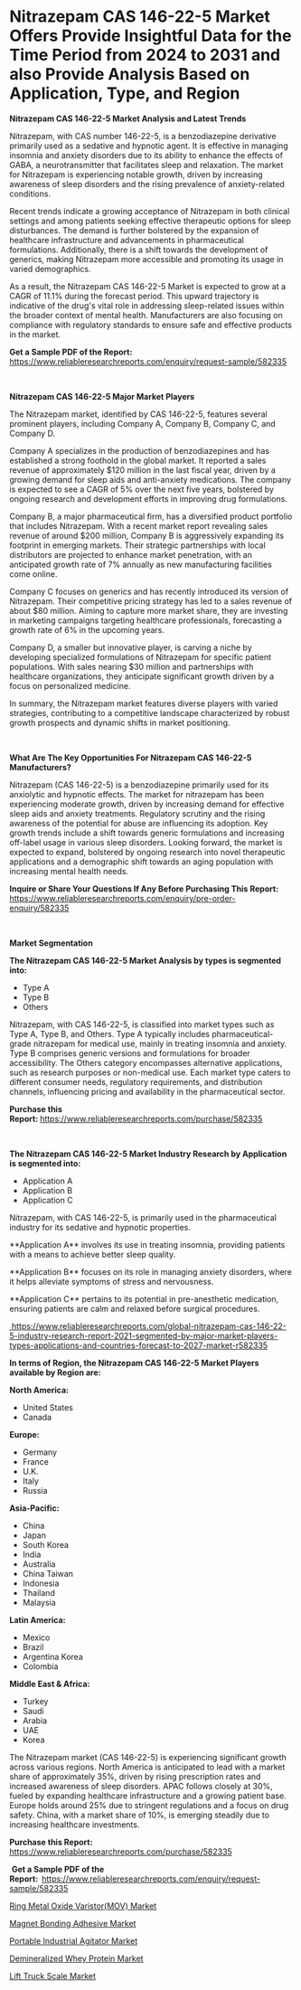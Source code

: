 <p><h1>Nitrazepam CAS 146-22-5 Market Offers Provide Insightful Data for the Time Period from 2024 to 2031 and also Provide Analysis Based on Application, Type, and Region</h1></p><p><strong>Nitrazepam CAS 146-22-5 Market Analysis and Latest Trends</strong></p>
<p><p>Nitrazepam, with CAS number 146-22-5, is a benzodiazepine derivative primarily used as a sedative and hypnotic agent. It is effective in managing insomnia and anxiety disorders due to its ability to enhance the effects of GABA, a neurotransmitter that facilitates sleep and relaxation. The market for Nitrazepam is experiencing notable growth, driven by increasing awareness of sleep disorders and the rising prevalence of anxiety-related conditions.</p><p>Recent trends indicate a growing acceptance of Nitrazepam in both clinical settings and among patients seeking effective therapeutic options for sleep disturbances. The demand is further bolstered by the expansion of healthcare infrastructure and advancements in pharmaceutical formulations. Additionally, there is a shift towards the development of generics, making Nitrazepam more accessible and promoting its usage in varied demographics.</p><p>As a result, the Nitrazepam CAS 146-22-5 Market is expected to grow at a CAGR of 11.1% during the forecast period. This upward trajectory is indicative of the drug's vital role in addressing sleep-related issues within the broader context of mental health. Manufacturers are also focusing on compliance with regulatory standards to ensure safe and effective products in the market.</p></p>
<p><strong>Get a Sample PDF of the Report:&nbsp;</strong> <a href="https://www.reliableresearchreports.com/enquiry/request-sample/582335?utm_campaign=11&utm_medium=2&utm_source=Github&utm_content=ia&utm_term=12102024&utm_id=nitrazepam-cas-146-22-5">https://www.reliableresearchreports.com/enquiry/request-sample/582335</a></p>
<p>&nbsp;</p>
<p><strong>Nitrazepam CAS 146-22-5 Major Market Players</strong></p>
<p><p>The Nitrazepam market, identified by CAS 146-22-5, features several prominent players, including Company A, Company B, Company C, and Company D. </p><p>Company A specializes in the production of benzodiazepines and has established a strong foothold in the global market. It reported a sales revenue of approximately $120 million in the last fiscal year, driven by a growing demand for sleep aids and anti-anxiety medications. The company is expected to see a CAGR of 5% over the next five years, bolstered by ongoing research and development efforts in improving drug formulations.</p><p>Company B, a major pharmaceutical firm, has a diversified product portfolio that includes Nitrazepam. With a recent market report revealing sales revenue of around $200 million, Company B is aggressively expanding its footprint in emerging markets. Their strategic partnerships with local distributors are projected to enhance market penetration, with an anticipated growth rate of 7% annually as new manufacturing facilities come online.</p><p>Company C focuses on generics and has recently introduced its version of Nitrazepam. Their competitive pricing strategy has led to a sales revenue of about $80 million. Aiming to capture more market share, they are investing in marketing campaigns targeting healthcare professionals, forecasting a growth rate of 6% in the upcoming years.</p><p>Company D, a smaller but innovative player, is carving a niche by developing specialized formulations of Nitrazepam for specific patient populations. With sales nearing $30 million and partnerships with healthcare organizations, they anticipate significant growth driven by a focus on personalized medicine.</p><p>In summary, the Nitrazepam market features diverse players with varied strategies, contributing to a competitive landscape characterized by robust growth prospects and dynamic shifts in market positioning.</p></p>
<p>&nbsp;</p>
<p><strong>What Are The Key Opportunities For Nitrazepam CAS 146-22-5 Manufacturers?</strong></p>
<p><p>Nitrazepam (CAS 146-22-5) is a benzodiazepine primarily used for its anxiolytic and hypnotic effects. The market for nitrazepam has been experiencing moderate growth, driven by increasing demand for effective sleep aids and anxiety treatments. Regulatory scrutiny and the rising awareness of the potential for abuse are influencing its adoption. Key growth trends include a shift towards generic formulations and increasing off-label usage in various sleep disorders. Looking forward, the market is expected to expand, bolstered by ongoing research into novel therapeutic applications and a demographic shift towards an aging population with increasing mental health needs.</p></p>
<p><strong>Inquire or Share Your Questions If Any Before Purchasing This Report:</strong> <a href="https://www.reliableresearchreports.com/enquiry/pre-order-enquiry/582335?utm_campaign=11&utm_medium=2&utm_source=Github&utm_content=ia&utm_term=12102024&utm_id=nitrazepam-cas-146-22-5">https://www.reliableresearchreports.com/enquiry/pre-order-enquiry/582335</a></p>
<p>&nbsp;</p>
<p><strong>Market Segmentation</strong></p>
<p><strong>The Nitrazepam CAS 146-22-5 Market Analysis by types is segmented into:</strong></p>
<p><ul><li>Type A</li><li>Type B</li><li>Others</li></ul></p>
<p><p>Nitrazepam, with CAS 146-22-5, is classified into market types such as Type A, Type B, and Others. Type A typically includes pharmaceutical-grade nitrazepam for medical use, mainly in treating insomnia and anxiety. Type B comprises generic versions and formulations for broader accessibility. The Others category encompasses alternative applications, such as research purposes or non-medical use. Each market type caters to different consumer needs, regulatory requirements, and distribution channels, influencing pricing and availability in the pharmaceutical sector.</p></p>
<p><strong>Purchase this Report:&nbsp;</strong><a href="https://www.reliableresearchreports.com/purchase/582335?utm_campaign=11&utm_medium=2&utm_source=Github&utm_content=ia&utm_term=12102024&utm_id=nitrazepam-cas-146-22-5">https://www.reliableresearchreports.com/purchase/582335</a></p>
<p>&nbsp;</p>
<p><strong>The Nitrazepam CAS 146-22-5 Market Industry Research by Application is segmented into:</strong></p>
<p><ul><li>Application A</li><li>Application B</li><li>Application C</li></ul></p>
<p><p>Nitrazepam, with CAS 146-22-5, is primarily used in the pharmaceutical industry for its sedative and hypnotic properties. </p><p>**Application A** involves its use in treating insomnia, providing patients with a means to achieve better sleep quality. </p><p>**Application B** focuses on its role in managing anxiety disorders, where it helps alleviate symptoms of stress and nervousness. </p><p>**Application C** pertains to its potential in pre-anesthetic medication, ensuring patients are calm and relaxed before surgical procedures.</p></p>
<p><a href="https://www.reliableresearchreports.com/global-nitrazepam-cas-146-22-5-industry-research-report-2021-segmented-by-major-market-players-types-applications-and-countries-forecast-to-2027-market-r582335?utm_campaign=11&utm_medium=2&utm_source=Github&utm_content=ia&utm_term=12102024&utm_id=nitrazepam-cas-146-22-5">&nbsp;https://www.reliableresearchreports.com/global-nitrazepam-cas-146-22-5-industry-research-report-2021-segmented-by-major-market-players-types-applications-and-countries-forecast-to-2027-market-r582335</a></p>
<p><strong>In terms of Region, the Nitrazepam CAS 146-22-5 Market Players available by Region are:</strong></p>
<p>
    <p> <strong> North America: </strong>
        <ul>
            <li>United States</li>
            <li>Canada</li>
        </ul>
        </p> 
    <p> <strong> Europe: </strong>
        <ul>
            <li>Germany</li>
            <li>France</li>
            <li>U.K.</li>
            <li>Italy</li>
            <li>Russia</li>
        </ul>
        </p> 
    <p> <strong> Asia-Pacific: </strong>
        <ul>
            <li>China</li>
            <li>Japan</li>
            <li>South Korea</li>
            <li>India</li>
            <li>Australia</li>
            <li>China Taiwan</li>
            <li>Indonesia</li>
            <li>Thailand</li>
            <li>Malaysia</li>
        </ul>
        </p> 
    <p> <strong> Latin America: </strong>
        <ul>
            <li>Mexico</li>
            <li>Brazil</li>
            <li>Argentina Korea</li>
            <li>Colombia</li>
        </ul>
        </p> 
    <p> <strong> Middle East & Africa: </strong>
        <ul>
            <li>Turkey</li>
            <li>Saudi</li>
            <li>Arabia</li>
            <li>UAE</li>
            <li>Korea</li>
        </ul>
    </p>
    </p>
<p><p>The Nitrazepam market (CAS 146-22-5) is experiencing significant growth across various regions. North America is anticipated to lead with a market share of approximately 35%, driven by rising prescription rates and increased awareness of sleep disorders. APAC follows closely at 30%, fueled by expanding healthcare infrastructure and a growing patient base. Europe holds around 25% due to stringent regulations and a focus on drug safety. China, with a market share of 10%, is emerging steadily due to increasing healthcare investments.</p></p>
<p><strong>Purchase this Report: </strong><a href="https://www.reliableresearchreports.com/purchase/582335?utm_campaign=11&utm_medium=2&utm_source=Github&utm_content=ia&utm_term=12102024&utm_id=nitrazepam-cas-146-22-5">https://www.reliableresearchreports.com/purchase/582335</a></p>
<p>&nbsp;<strong>Get a Sample PDF of the Report:&nbsp;&nbsp;</strong><a href="https://www.reliableresearchreports.com/enquiry/request-sample/582335?utm_campaign=11&utm_medium=2&utm_source=Github&utm_content=ia&utm_term=12102024&utm_id=nitrazepam-cas-146-22-5">https://www.reliableresearchreports.com/enquiry/request-sample/582335</a></p>
<p><strong></strong></p>
<p><p><a href="https://www.linkedin.com/pulse/ring-metal-oxide-varistormov-market-navigating-challenges-enhje?utm_campaign=11&utm_medium=2&utm_source=Github&utm_content=ia&utm_term=12102024&utm_id=nitrazepam-cas-146-22-5">Ring Metal Oxide Varistor(MOV) Market</a></p><p><a href="https://github.com/benjigwozdzus/Market-Research-Report-List-1/blob/main/magnet-bonding-adhesive-market.md?utm_campaign=11&utm_medium=2&utm_source=Github&utm_content=ia&utm_term=12102024&utm_id=nitrazepam-cas-146-22-5">Magnet Bonding Adhesive Market</a></p><p><a href="https://www.linkedin.com/pulse/portable-industrial-agitator-market-essentials-key-axpve?utm_campaign=11&utm_medium=2&utm_source=Github&utm_content=ia&utm_term=12102024&utm_id=nitrazepam-cas-146-22-5">Portable Industrial Agitator Market</a></p><p><a href="https://www.linkedin.com/pulse/demineralized-whey-protein-market-insights-product-type-fr9sc?utm_campaign=11&utm_medium=2&utm_source=Github&utm_content=ia&utm_term=12102024&utm_id=nitrazepam-cas-146-22-5">Demineralized Whey Protein Market</a></p><p><a href="https://github.com/abbiewimld/Market-Research-Report-List-1/blob/main/lift-truck-scale-market.md?utm_campaign=11&utm_medium=2&utm_source=Github&utm_content=ia&utm_term=12102024&utm_id=nitrazepam-cas-146-22-5">Lift Truck Scale Market</a></p></p>